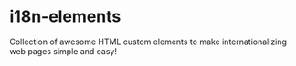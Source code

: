 # i18n-elements
Collection of awesome HTML custom elements to make internationalizing web pages simple and easy!
